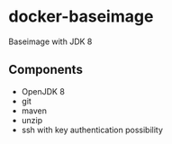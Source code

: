 # docker-baseimage
Baseimage with JDK 8

## Components
* OpenJDK 8
* git
* maven
* unzip
* ssh with key authentication possibility
